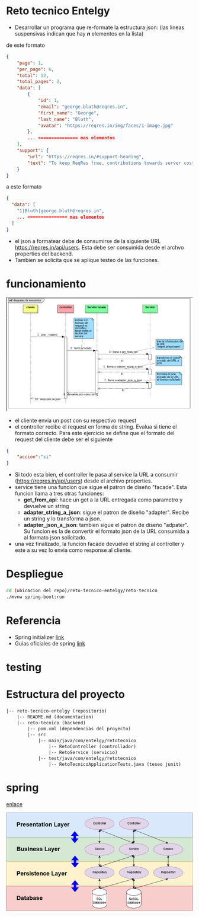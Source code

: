 # Reto tecnico Entelgy
- Desarrollar un programa que re-formate la estructura json: (las lineas suspensivas indican que hay ___n___ elementos en la lista)

de este formato 
```json
{
    "page": 1,
    "per_page": 6,
    "total": 12,
    "total_pages": 2,
    "data": [
        {
            "id": 1,
            "email": "george.bluth@reqres.in",
            "first_name": "George",
            "last_name": "Bluth",
            "avatar": "https://reqres.in/img/faces/1-image.jpg"
        },
        ... <============== mas elementos
    ],
    "support": {
        "url": "https://reqres.in/#support-heading",
        "text": "To keep ReqRes free, contributions towards server costs are appreciated!"
    }
}
```
a este formato
```json
{
  "data": [
    "1|Bluth|george.bluth@reqres.in",
    ... <============== mas elementos
  ]
}
```
- el json a formatear debe de consumirse de la siguiente URL https://reqres.in/api/users. Esta debe ser consumida desde el archvo properties del backend.
- Tambien se solicita que se aplique testeo de las funciones.
# funcionamiento
![](imagenes/secuencia2.png)
- el cliente envia un post con su respectivo request
- el controller recibe el request en forma de string. Evalua si tiene el formato correcto. Para este ejercicio se define que el formato del request del cliente debe ser el siguiente
```json
{
    "accion":"si"
}
```
- Si todo esta bien, el controller le pasa al service la URL a consumir (https://reqres.in/api/users) desde el archivo properties.
- service tiene una funcion que sigue el patron de diseño "facade". Esta funcion llama a tres otras funciones:
  - __get_from_api__: hace un get a la URL entregada como parametro y devuelve un string
  - __adapter_string_a_json__: sigue el patron de diseño "adapter". Recibe un string y lo transforma a json.
  - __adapter_json_a_json__: tambien sigue el patron de diseño "adpater". Su funcion es la de convertir el formato json de la URL consumida a al formato json solicitado.
- una vez finalizado, la funcion facade devuelve el string al controller y este a su vez lo envia como response al cliente.
# Despliegue
```bash
cd (ubicacion del repo)/reto-tecnico-entelgy/reto-tecnico
./mvnw spring-boot:run
```
# Referencia
- Spring initializer [link](https://start.spring.io/)
- Guias oficiales de spring [link](https://spring.io/guides)

# testing
# Estructura del proyecto
```
|-- reto-tecnico-entelgy (repositorio)
    |-- README.md (documentacion)
    |-- reto-tecnico (backend)
        |-- pom.xml (dependencias del proyecto)
        |-- src
            |-- main/java/com/entelgy/retotecnico
                |-- RetoController (controllador)
                |-- RetoService (servicio)
            |-- test/java/com/entelgy/retotecnico
                |-- RetoTecnicoApplicationTests.java (teseo junit)
```
# spring
[enlace](https://anchormen.nl/blog/big-data-services/spring-boot-tutorial/)

![](imagenes/spring-estructura.png)
